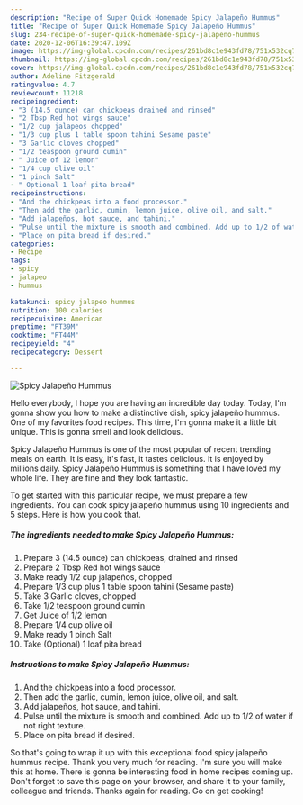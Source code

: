 ```yaml
---
description: "Recipe of Super Quick Homemade Spicy Jalapeño Hummus"
title: "Recipe of Super Quick Homemade Spicy Jalapeño Hummus"
slug: 234-recipe-of-super-quick-homemade-spicy-jalapeno-hummus
date: 2020-12-06T16:39:47.109Z
image: https://img-global.cpcdn.com/recipes/261bd8c1e943fd78/751x532cq70/spicy-jalapeno-hummus-recipe-main-photo.jpg
thumbnail: https://img-global.cpcdn.com/recipes/261bd8c1e943fd78/751x532cq70/spicy-jalapeno-hummus-recipe-main-photo.jpg
cover: https://img-global.cpcdn.com/recipes/261bd8c1e943fd78/751x532cq70/spicy-jalapeno-hummus-recipe-main-photo.jpg
author: Adeline Fitzgerald
ratingvalue: 4.7
reviewcount: 11218
recipeingredient:
- "3 (14.5 ounce) can chickpeas drained and rinsed"
- "2 Tbsp Red hot wings sauce"
- "1/2 cup jalapeos chopped"
- "1/3 cup plus 1 table spoon tahini Sesame paste"
- "3 Garlic cloves chopped"
- "1/2 teaspoon ground cumin"
- " Juice of 12 lemon"
- "1/4 cup olive oil"
- "1 pinch Salt"
- " Optional 1 loaf pita bread"
recipeinstructions:
- "And the chickpeas into a food processor."
- "Then add the garlic, cumin, lemon juice, olive oil, and salt."
- "Add jalapeños, hot sauce, and tahini."
- "Pulse until the mixture is smooth and combined. Add up to 1/2 of water if not right texture."
- "Place on pita bread if desired."
categories:
- Recipe
tags:
- spicy
- jalapeo
- hummus

katakunci: spicy jalapeo hummus 
nutrition: 100 calories
recipecuisine: American
preptime: "PT39M"
cooktime: "PT44M"
recipeyield: "4"
recipecategory: Dessert

---
```



![Spicy Jalapeño Hummus](https://img-global.cpcdn.com/recipes/261bd8c1e943fd78/751x532cq70/spicy-jalapeno-hummus-recipe-main-photo.jpg)

Hello everybody, I hope you are having an incredible day today. Today, I'm gonna show you how to make a distinctive dish, spicy jalapeño hummus. One of my favorites food recipes. This time, I'm gonna make it a little bit unique. This is gonna smell and look delicious.

Spicy Jalapeño Hummus is one of the most popular of recent trending meals on earth. It is easy, it's fast, it tastes delicious. It is enjoyed by millions daily. Spicy Jalapeño Hummus is something that I have loved my whole life. They are fine and they look fantastic.




To get started with this particular recipe, we must prepare a few ingredients. You can cook spicy jalapeño hummus using 10 ingredients and 5 steps. Here is how you cook that.

<!--inarticleads1-->

##### The ingredients needed to make Spicy Jalapeño Hummus:

1. Prepare 3 (14.5 ounce) can chickpeas, drained and rinsed
1. Prepare 2 Tbsp Red hot wings sauce
1. Make ready 1/2 cup jalapeños, chopped
1. Prepare 1/3 cup plus 1 table spoon tahini (Sesame paste)
1. Take 3 Garlic cloves, chopped
1. Take 1/2 teaspoon ground cumin
1. Get  Juice of 1/2 lemon
1. Prepare 1/4 cup olive oil
1. Make ready 1 pinch Salt
1. Take  (Optional) 1 loaf pita bread




<!--inarticleads2-->

##### Instructions to make Spicy Jalapeño Hummus:

1. And the chickpeas into a food processor.
1. Then add the garlic, cumin, lemon juice, olive oil, and salt.
1. Add jalapeños, hot sauce, and tahini.
1. Pulse until the mixture is smooth and combined. Add up to 1/2 of water if not right texture.
1. Place on pita bread if desired.




So that's going to wrap it up with this exceptional food spicy jalapeño hummus recipe. Thank you very much for reading. I'm sure you will make this at home. There is gonna be interesting food in home recipes coming up. Don't forget to save this page on your browser, and share it to your family, colleague and friends. Thanks again for reading. Go on get cooking!
